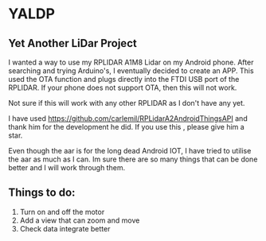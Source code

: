 # YALDP


Yet Another LiDar Project
-------------------------

I wanted a way to use my RPLIDAR A1M8 Lidar on my Android phone. After searching and trying Arduino's, I eventually decided to create an APP.
This used the OTA function and plugs directly into the FTDI USB port of the RPLIDAR. If your phone does not support OTA, then this will not work.


Not sure if this will work with any other RPLIDAR as I don't have any yet.

I have used https://github.com/carlemil/RPLidarA2AndroidThingsAPI and thank him for the development he did. If you use this , please give him a star.

Even though the aar is for the long dead Android IOT, I have tried to utilise the aar as much as I can.
Im sure there are so many things that can be done better and I will work through them.

Things to do:
--------------
1. Turn on and off the motor
2. Add a view that can zoom and move
3. Check data integrate better